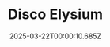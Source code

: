 ---
title: "Disco Elysium"
id: 632470
date: 2025-03-22T00:00:10.685Z
link: games/steam/recent/disco-elysium
image: http://media.steampowered.com/steamcommunity/public/images/apps/632470/b681544caa931c7c1a6788e6e3e33cb42892d17c.jpg
playtime_2weeks: 8
playtime_forever: 8
playtime_windows_forever: 0
playtime_mac_forever: 0
playtime_linux_forever: 8
playtime_deck_forever: 8
---